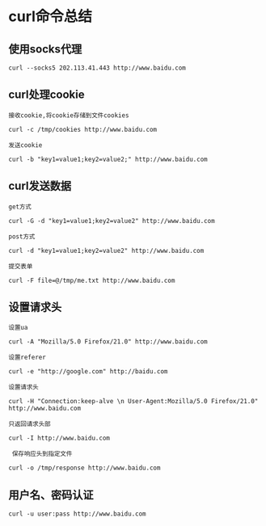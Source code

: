 # curl命令总结
## 使用socks代理

    curl --socks5 202.113.41.443 http://www.baidu.com

## curl处理cookie
`接收cookie,将cookie存储到文件cookies`

    curl -c /tmp/cookies http://www.baidu.com

`发送cookie`

    curl -b "key1=value1;key2=value2;" http://www.baidu.com
## curl发送数据
`get方式`

    curl -G -d "key1=value1;key2=value2" http://www.baidu.com

`post方式`

    curl -d "key1=value1;key2=value2" http://www.baidu.com
`提交表单`

    curl -F file=@/tmp/me.txt http://www.baidu.com
## 设置请求头
`设置ua`

    curl -A "Mozilla/5.0 Firefox/21.0" http://www.baidu.com
`设置referer`

    curl -e "http://google.com" http://baidu.com
`设置请求头`

    curl -H "Connection:keep-alve \n User-Agent:Mozilla/5.0 Firefox/21.0" http://www.baidu.com
`只返回请求头部`

    curl -I http://www.baidu.com
` 保存响应头到指定文件`

    curl -o /tmp/response http://www.baidu.com
## 用户名、密码认证

    curl -u user:pass http://www.baidu.com